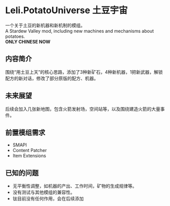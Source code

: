 # Leli.PotatoUniverse 土豆宇宙
一个关于土豆的新机器和新机制的模组。<br>
A Stardew Valley mod, including new machines and mechanisms about potatoes.<br>
**ONLY CHINESE NOW**<br>
## 内容简介
围绕“用土豆上天”的核心思路，添加了3种新矿石，4种新机器，1把新武器，解锁配方的新对话，修改了部分原版的配方、机器。
## 未来展望
后续会加入几张新地图，包含火箭发射场，空间站等，以及围绕建造火箭的大量事件。
## 前置模组需求
- SMAPI
- Content Patcher
- Item Extensions
## 已知的问题
- 无平衡性调整，如机器的产出、工作时间，矿物的生成规律等。
- 没有测试与其他模组的兼容性。
- 钛目前没有任何作用，会在后续添加
